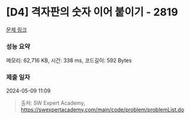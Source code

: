 # [D4] 격자판의 숫자 이어 붙이기 - 2819 

[문제 링크](https://swexpertacademy.com/main/code/problem/problemDetail.do?contestProbId=AV7I5fgqEogDFAXB) 

### 성능 요약

메모리: 62,716 KB, 시간: 338 ms, 코드길이: 592 Bytes

### 제출 일자

2024-05-09 11:09



> 출처: SW Expert Academy, https://swexpertacademy.com/main/code/problem/problemList.do